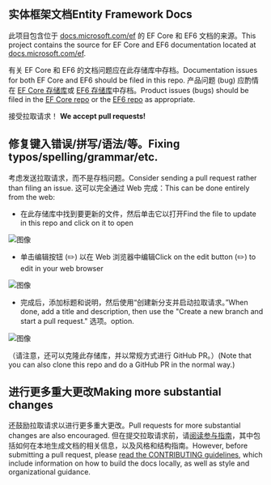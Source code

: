 ## <a name="entity-framework-docs"></a><span data-ttu-id="6090f-101">实体框架文档</span><span class="sxs-lookup"><span data-stu-id="6090f-101">Entity Framework Docs</span></span>

<span data-ttu-id="6090f-102">此项目包含位于 [docs.microsoft.com/ef](https://docs.microsoft.com/ef/) 的 EF Core 和 EF6 文档的来源。</span><span class="sxs-lookup"><span data-stu-id="6090f-102">This project contains the source for EF Core and EF6 documentation located at [docs.microsoft.com/ef](https://docs.microsoft.com/ef/).</span></span> 

<span data-ttu-id="6090f-103">有关 EF Core 和 EF6 的文档问题应在此存储库中存档。</span><span class="sxs-lookup"><span data-stu-id="6090f-103">Documentation issues for both EF Core and EF6 should be filed in this repo.</span></span> <span data-ttu-id="6090f-104">产品问题 (bug) 应酌情在 [EF Core 存储库](https://github.com/dotnet/efcore)或 [EF6 存储库](https://github.com/dotnet/ef6)中存档。</span><span class="sxs-lookup"><span data-stu-id="6090f-104">Product issues (bugs) should be filed in the [EF Core repo](https://github.com/dotnet/efcore) or the [EF6 repo](https://github.com/dotnet/ef6) as appropriate.</span></span>

<span data-ttu-id="6090f-105">接受拉取请求！ </span><span class="sxs-lookup"><span data-stu-id="6090f-105">**We accept pull requests!**</span></span>

## <a name="fixing-typosspellinggrammaretc"></a><span data-ttu-id="6090f-106">修复键入错误/拼写/语法/等。</span><span class="sxs-lookup"><span data-stu-id="6090f-106">Fixing typos/spelling/grammar/etc.</span></span>

<span data-ttu-id="6090f-107">考虑发送拉取请求，而不是存档问题。</span><span class="sxs-lookup"><span data-stu-id="6090f-107">Consider sending a pull request rather than filing an issue.</span></span> <span data-ttu-id="6090f-108">这可以完全通过 Web 完成：</span><span class="sxs-lookup"><span data-stu-id="6090f-108">This can be done entirely from the web:</span></span>

* <span data-ttu-id="6090f-109">在此存储库中找到要更新的文件，然后单击它以打开</span><span class="sxs-lookup"><span data-stu-id="6090f-109">Find the file to update in this repo and click on it to open</span></span>

![图像](https://user-images.githubusercontent.com/1430078/64454137-10199400-d09f-11e9-9d1a-b7fdca2c518e.png)

* <span data-ttu-id="6090f-111">单击编辑按钮 (✏️) 以在 Web 浏览器中编辑</span><span class="sxs-lookup"><span data-stu-id="6090f-111">Click on the edit button (✏️) to edit in your web browser</span></span>

![图像](https://user-images.githubusercontent.com/1430078/64454321-85856480-d09f-11e9-85a6-1c93bc6611e2.png)

* <span data-ttu-id="6090f-113">完成后，添加标题和说明，然后使用“创建新分支并启动拉取请求。”</span><span class="sxs-lookup"><span data-stu-id="6090f-113">When done, add a title and description, then use the "Create a new branch and start a pull request."</span></span> <span data-ttu-id="6090f-114">选项。</span><span class="sxs-lookup"><span data-stu-id="6090f-114">option.</span></span>

![图像](https://user-images.githubusercontent.com/1430078/64454455-dac17600-d09f-11e9-922b-0346117011f5.png)

<span data-ttu-id="6090f-116">（请注意，还可以克隆此存储库，并以常规方式进行 GitHub PR。）</span><span class="sxs-lookup"><span data-stu-id="6090f-116">(Note that you can also clone this repo and do a GitHub PR in the normal way.)</span></span>

## <a name="making-more-substantial-changes"></a><span data-ttu-id="6090f-117">进行更多重大更改</span><span class="sxs-lookup"><span data-stu-id="6090f-117">Making more substantial changes</span></span>

<span data-ttu-id="6090f-118">还鼓励拉取请求以进行更多重大更改。</span><span class="sxs-lookup"><span data-stu-id="6090f-118">Pull requests for more substantial changes are also encouraged.</span></span> <span data-ttu-id="6090f-119">但在提交拉取请求前，请[阅读参与指南](CONTRIBUTING.md)，其中包括如何在本地生成文档的相关信息，以及风格和结构指南。</span><span class="sxs-lookup"><span data-stu-id="6090f-119">However, before submitting a pull request, please [read the CONTRIBUTING guidelines](CONTRIBUTING.md), which include information on how to build the docs locally, as well as style and organizational guidance.</span></span>
